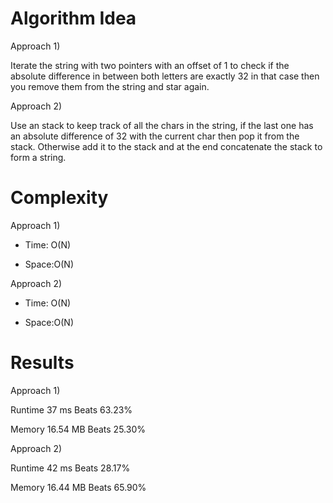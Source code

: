 # Algorithm Idea

Approach 1)

Iterate the string with two pointers with an offset of 1 to check if the absolute difference in between both letters are exactly 32 in that case then you remove them from the string and star again.

Approach 2)

Use an stack to keep track of all the chars in the string, if the last one has an absolute difference of 32 with the current char then pop it from the stack. Otherwise add it to the stack and at the end concatenate the stack to form a string.

# Complexity

Approach 1)

- Time: O(N)

- Space:O(N)

Approach 2)

- Time: O(N)

- Space:O(N)

# Results

Approach 1)

Runtime
37
ms
Beats
63.23%

Memory
16.54
MB
Beats
25.30%

Approach 2)

Runtime
42
ms
Beats
28.17%

Memory
16.44
MB
Beats
65.90%